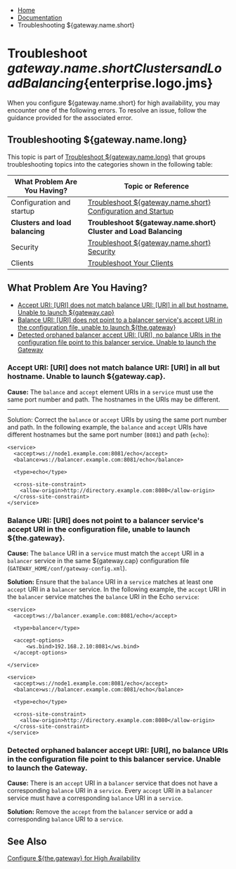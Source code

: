 -   [Home](../../index.md)
-   [Documentation](../index.md)
-   Troubleshooting ${gateway.name.short}

Troubleshoot ${gateway.name.short} Clusters and Load Balancing${enterprise.logo.jms}
====================================================================================

When you configure ${gateway.name.short} for high availability, you may encounter one of the following errors. To resolve an issue, follow the guidance provided for the associated error.

<a name="all_trouble"></a></span>Troubleshooting ${gateway.name.long}
---------------------------------------------------------------------

This topic is part of [Troubleshoot ${gateway.name.long}](o_ts.md) that groups troubleshooting topics into the categories shown in the following table:

| What Problem Are You Having?    | Topic or Reference                                                             |
|---------------------------------|--------------------------------------------------------------------------------|
| Configuration and startup       | [Troubleshoot ${gateway.name.short} Configuration and Startup](ts_config.md) |
| **Clusters and load balancing** | **Troubleshoot ${gateway.name.short} Cluster and Load Balancing**              |
| Security                        | [Troubleshoot ${gateway.name.short} Security](ts_security.md)                |
| Clients                         | [Troubleshoot Your Clients](p_dev_troubleshoot.md)                           |

What Problem Are You Having?
----------------------------

-   [Accept URI: [URI] does not match balance URI: [URI] in all but hostname. Unable to launch ${gateway.cap}](#acceptURI)
-   [Balance URI: [URI] does not point to a balancer service's accept URI in the configuration file, unable to launch ${the.gateway}](#balanceURI)
-   [Detected orphaned balancer accept URI: [URI], no balance URIs in the configuration file point to this balancer service. Unable to launch the Gateway](#orphaned)

### <a name="acceptURI"></a>Accept URI: [URI] does not match balance URI: [URI] in all but hostname. Unable to launch ${gateway.cap}.

**Cause:** The `balance` and `accept` element URIs in a `service` must use the same port number and path. The hostnames in the URIs may be different.

****
Solution:</strong> Correct the `balance` or `accept` URIs by using the same port number and path. In the following example, the `balance` and `accept` URIs have different hostnames but the same port number (`8081`) and path (`echo`):

``` auto-links:
<service>
  <accept>ws://node1.example.com:8081/echo</accept>
  <balance>ws://balancer.example.com:8081/echo</balance>

  <type>echo</type>

  <cross-site-constraint>
    <allow-origin>http://directory.example.com:8080</allow-origin>
  </cross-site-constraint>
</service>
```

### <a name="balanceURI"></a>Balance URI: [URI] does not point to a balancer service's accept URI in the configuration file, unable to launch ${the.gateway}.

**Cause:** The `balance` URI in a `service` must match the `accept` URI in a `balancer` service in the same ${gateway.cap} configuration file (`GATEWAY_HOME/conf/gateway-config.xml`).

**Solution:** Ensure that the `balance` URI in a `service` matches at least one `accept` URI in a `balancer` service. In the following example, the `accept` URI in the `balancer` service matches the `balance` URI in the Echo `service`:

``` auto-links:
<service>
  <accept>ws://balancer.example.com:8081/echo</accept>

  <type>balancer</type>

  <accept-options>
      <ws.bind>192.168.2.10:8081</ws.bind>
  </accept-options>

</service>

<service>
  <accept>ws://node1.example.com:8081/echo</accept>
  <balance>ws://balancer.example.com:8081/echo</balance>

  <type>echo</type>

  <cross-site-constraint>
    <allow-origin>http://directory.example.com:8080</allow-origin>
  </cross-site-constraint>
</service>
```

### <a name="orphaned"></a>Detected orphaned balancer accept URI: [URI], no balance URIs in the configuration file point to this balancer service. Unable to launch the Gateway.

**Cause:** There is an `accept` URI in a `balancer` service that does not have a corresponding `balance` URI in a `service`. Every `accept` URI in a `balancer` service must have a corresponding `balance` URI in a `service`.

**Solution:** Remove the `accept` from the `balancer` service or add a corresponding `balance` URI to a `service`.

See Also
--------

[Configure ${the.gateway} for High Availability](../high-availability/o_ha.md)


